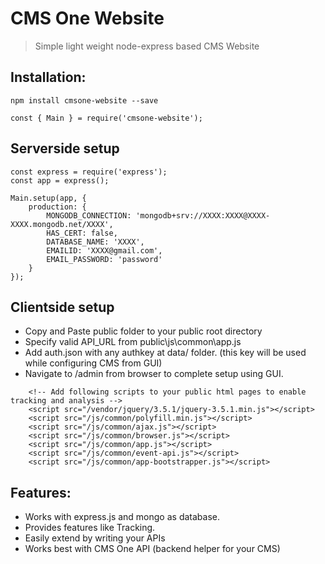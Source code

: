 # CMS One Website
> Simple light weight node-express based CMS Website

## Installation:

```
npm install cmsone-website --save
```

```
const { Main } = require('cmsone-website');
```

## Serverside setup
```
const express = require('express');
const app = express();

Main.setup(app, {
    production: {
        MONGODB_CONNECTION: 'mongodb+srv://XXXX:XXXX@XXXX-XXXX.mongodb.net/XXXX',
        HAS_CERT: false,
        DATABASE_NAME: 'XXXX',
        EMAILID: 'XXXX@gmail.com',
        EMAIL_PASSWORD: 'password'
    }
});
```

## Clientside setup
- Copy and Paste public folder to your public root directory
- Specify valid API_URL from public\js\common\app.js
- Add auth.json with any authkey at data/ folder. (this key will be used while configuring CMS from GUI)
- Navigate to /admin from browser to complete setup using GUI.

```
    <!-- Add following scripts to your public html pages to enable tracking and analysis -->
    <script src="/vendor/jquery/3.5.1/jquery-3.5.1.min.js"></script>
    <script src="/js/common/polyfill.min.js"></script>
    <script src="/js/common/ajax.js"></script>
    <script src="/js/common/browser.js"></script>
    <script src="/js/common/app.js"></script>
    <script src="/js/common/event-api.js"></script>
    <script src="/js/common/app-bootstrapper.js"></script>
```

## Features:
- Works with express.js and mongo as database.
- Provides features like Tracking.
- Easily extend by writing your APIs
- Works best with CMS One API (backend helper for your CMS)